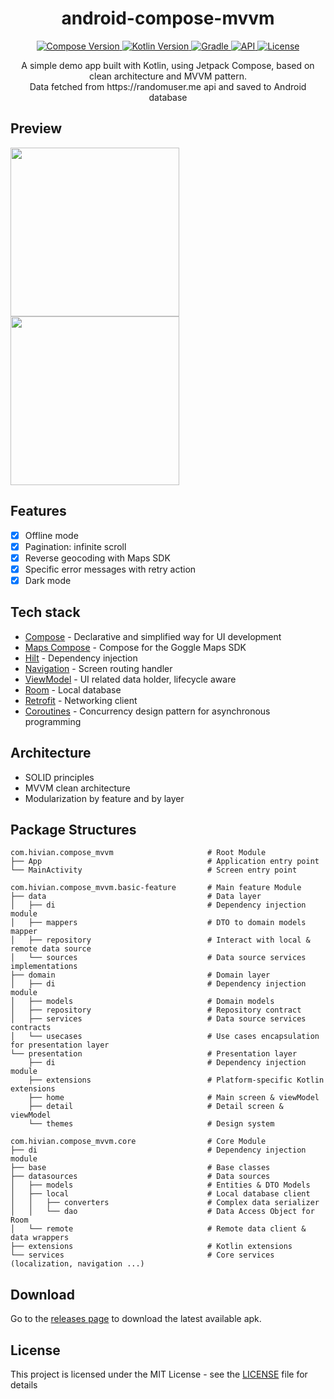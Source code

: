 <h1 align="center">android-compose-mvvm</h1>

<p align="center">
  <a href="https://developer.android.com/jetpack/compose">
    <img src="https://img.shields.io/badge/compose-1.4.3-brightgreen" alt="Compose Version">
  </a>
  <a href="https://kotlinlang.org/docs/whatsnew18.html">
    <img src="https://img.shields.io/badge/kotlin-1.8.10-blue" alt="Kotlin Version">
  </a>
  <a href="https://docs.gradle.org/8.0.2/release-notes.html">
    <img src="https://img.shields.io/badge/gradle-8.0.2-blue" alt="Gradle">
  </a>
  <a href="https://android-arsenal.com/api?level=27">
    <img src="https://img.shields.io/badge/API-27%2B-blue" alt="API">
  </a>
  <a href="https://github.com/hivian/Android-Compose-MVVM/blob/master/LICENSE">
    <img src="https://img.shields.io/badge/License-MIT-green" alt="License">
  </a>
</p>

<p align="center">
  A simple demo app built with Kotlin, using Jetpack Compose, based on clean architecture and MVVM pattern. <br/>
  Data fetched from https://randomuser.me api and saved to Android database
</p>

## Preview
<p>
  <img src="preview1.gif" width="270"/>
  <img src="preview2.gif" width="270"/>
</p>

## Features

- [x] Offline mode
- [x] Pagination: infinite scroll
- [x] Reverse geocoding with Maps SDK
- [x] Specific error messages with retry action
- [x] Dark mode

## Tech stack

* [Compose](https://developer.android.com/jetpack/compose) - Declarative and simplified way for UI development
* [Maps Compose](https://developers.google.com/maps/documentation/android-sdk/maps-compose) - Compose for the Goggle Maps SDK
* [Hilt](https://developer.android.com/training/dependency-injection/hilt-android) - Dependency injection
* [Navigation](https://developer.android.com/topic/libraries/architecture/navigation) - Screen routing handler
* [ViewModel](https://developer.android.com/topic/libraries/architecture/viewmodel) - UI related data holder, lifecycle aware
* [Room](https://developer.android.com/topic/libraries/architecture/room) - Local database
* [Retrofit](https://square.github.io/retrofit/) - Networking client
* [Coroutines](https://developer.android.com/topic/libraries/architecture/coroutines) - Concurrency design pattern for asynchronous programming

## Architecture

* SOLID principles
* MVVM clean architecture
* Modularization by feature and by layer

## Package Structures

```
com.hivian.compose_mvvm                     # Root Module
├── App                                     # Application entry point
└── MainActivity                            # Screen entry point

com.hivian.compose_mvvm.basic-feature       # Main feature Module
├── data                                    # Data layer
│   ├── di                                  # Dependency injection module
│   ├── mappers                             # DTO to domain models mapper
│   ├── repository                          # Interact with local & remote data source
│   └── sources                             # Data source services implementations
├── domain                                  # Domain layer
│   ├── di                                  # Dependency injection module
│   ├── models                              # Domain models
│   ├── repository                          # Repository contract
│   ├── services                            # Data source services contracts
│   └── usecases                            # Use cases encapsulation for presentation layer
└── presentation                            # Presentation layer
    ├── di                                  # Dependency injection module
    ├── extensions                          # Platform-specific Kotlin extensions
    ├── home                                # Main screen & viewModel
    ├── detail                              # Detail screen & viewModel
    └── themes                              # Design system

com.hivian.compose_mvvm.core                # Core Module
├── di                                      # Dependency injection module
├── base                                    # Base classes
├── datasources                             # Data sources
│   ├── models                              # Entities & DTO Models
│   ├── local                               # Local database client
│   │   ├── converters                      # Complex data serializer
│   │   └── dao                             # Data Access Object for Room
│   └── remote                              # Remote data client & data wrappers
├── extensions                              # Kotlin extensions
└── services                                # Core services (localization, navigation ...)
```


## Download

Go to the [releases page](https://github.com/hivian/Android-Compose-MVVM/releases) to download the latest available apk.

## License

This project is licensed under the MIT License - see the [LICENSE](LICENSE) file for details
